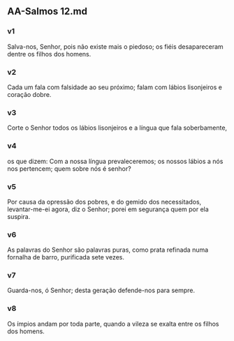 ## AA-Salmos 12.md
### v1
 Salva-nos, Senhor, pois não existe mais o piedoso; os fiéis desapareceram dentre os filhos dos homens.
### v2
 Cada um fala com falsidade ao seu próximo; falam com lábios lisonjeiros e coração dobre.
### v3
 Corte o Senhor todos os lábios lisonjeiros e a língua que fala soberbamente,
### v4
 os que dizem: Com a nossa língua prevaleceremos; os nossos lábios a nós nos pertencem; quem sobre nós é senhor?
### v5
 Por causa da opressão dos pobres, e do gemido dos necessitados, levantar-me-ei agora, diz o Senhor; porei em segurança quem por ela suspira.
### v6
 As palavras do Senhor são palavras puras, como prata refinada numa fornalha de barro, purificada sete vezes.
### v7
 Guarda-nos, ó Senhor; desta geração defende-nos para sempre.
### v8
 Os ímpios andam por toda parte, quando a vileza se exalta entre os filhos dos homens.

